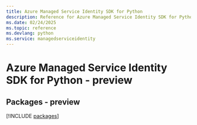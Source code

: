 ```yaml
---
title: Azure Managed Service Identity SDK for Python
description: Reference for Azure Managed Service Identity SDK for Python
ms.date: 02/24/2025
ms.topic: reference
ms.devlang: python
ms.service: managedserviceidentity
---
```

# Azure Managed Service Identity SDK for Python - preview
## Packages - preview
[!INCLUDE [packages](managed-service-identity-index.md)]